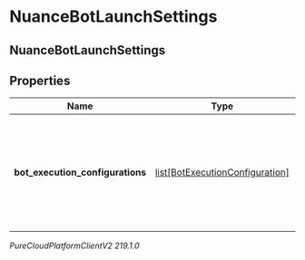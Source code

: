 # NuanceBotLaunchSettings

## NuanceBotLaunchSettings

## Properties

|Name | Type | Description | Notes|
|------------ | ------------- | ------------- | -------------|
| **bot_execution_configurations** | [list[BotExecutionConfiguration]](BotExecutionConfiguration) | The list of Nuance bots that are configured as available to the Genesys Cloud system | |



_PureCloudPlatformClientV2 219.1.0_
